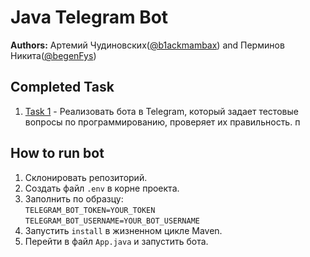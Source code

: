# Java Telegram Bot

**Authors:** Артемий Чудиновских([@b1ackmambax](https://t.me/b1ackmambax)) and Перминов Никита([@begenFys](https://t.me/begenFys))

## Completed Task

1. [Task 1](https://github.com/B1ackMambaX/JavaTelegramBot/issues/2) -  Реализовать бота в Telegram, который задает тестовые вопросы по программированию, проверяет их правильность.
п

## How to run bot

1. Склонировать репозиторий.
2. Создать файл `.env` в корне проекта.
3. Заполнить по образцу:  
`TELEGRAM_BOT_TOKEN=YOUR_TOKEN`  
`TELEGRAM_BOT_USERNAME=YOUR_BOT_USERNAME`
4. Запустить `install` в жизненном цикле Maven.
5. Перейти в файл `App.java` и запустить бота.